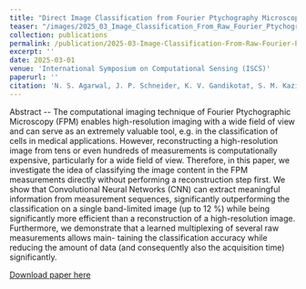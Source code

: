 ```yaml
---
title: "Direct Image Classification from Fourier Ptychography Microscopy Measurements without Reconstruction"
teaser: "/images/2025_03_Image_Classification_From_Raw_Fourier_Ptychography_Measurements.png"
collection: publications
permalink: /publication/2025-03-Image-Classification-From-Raw-Fourier-Ptychography-Measurements
excerpt: ''
date: 2025-03-01
venue: 'International Symposium on Computational Sensing (ISCS)'
paperurl: ''
citation: 'N. S. Agarwal, J. P. Schneider, K. V. Gandikota†, S. M. Kazim, J. Meshreki, I. Ihrke, and M. Moeller, &quot;Direct image classification from Fourier ptychographic microscopy measurements without reconstruction,&quot; <i>International Symposium on Computational Sensing (ISCS)</i>, Mar. 2025'
---
```

Abstract -- The computational imaging technique of Fourier Ptychographic Microscopy (FPM) enables high-resolution imaging with a wide field of view and can serve as an extremely valuable tool, e.g. in the classification of cells in medical applications. However, reconstructing a high-resolution image from tens or even hundreds of measurements is computationally expensive, particularly for a wide field of view. Therefore, in this paper, we investigate the idea of classifying the image content in the FPM measurements directly without performing a reconstruction step first. We show that Convolutional Neural Networks (CNN) can extract meaningful information from measurement sequences, significantly outperforming the classification on a single band-limited image (up to 12 %) while being significantly more efficient than a reconstruction of a high-resolution image. Furthermore, we demonstrate that a learned multiplexing of several raw measurements allows main- taining the classification accuracy while reducing the amount of data (and consequently also the acquisition time) significantly.

[Download paper here](http://muhammad-kazim.github.io/files/2025_03_Image_Classification_From_Raw_Fourier_Ptychography_Measurements.pdf)
